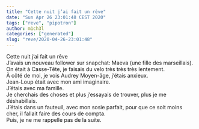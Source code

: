 ```yaml
---
title: "Cette nuit j’ai fait un rêve"
date: "Sun Apr 26 23:01:48 CEST 2020"
tags: ["reve", "pipotron"]
author: m1ch3l
categories: ["generated"]
slug: "reve/2020-04-26-23:01:48"
---
```


Cette nuit j’ai fait un rêve<br>
J’avais un nouveau follower sur snapchat: Maeva (une fille des marseillais).<br>
On était à Casse-Tête, je faisais du velo très très très lentement.<br>
À côté de moi, je vois Audrey Moyen-âge, j’étais anxieux.<br>
Jean-Loup était avec mon ami imaginaire.<br>
J’étais avec ma famille.<br>
Je cherchais des choses et plus j’essayais de trouver, plus je me déshabillais.<br>
J’étais dans un fauteuil, avec mon sosie parfait, pour que ce soit moins cher, il fallait faire des cours de compta.<br>
Puis, je ne me rappelle pas de la suite.<br>
